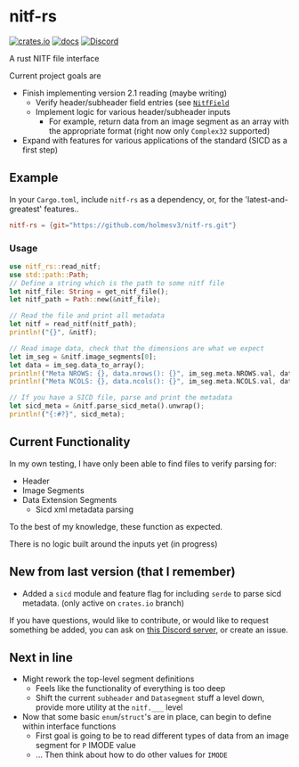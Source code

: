 # nitf-rs

[![crates.io](https://img.shields.io/crates/v/nitf-rs)](https://crates.io/crates/nitf-rs)
[![docs](https://img.shields.io/docsrs/nitf-rs)](https://docs.rs/nitf-rs/latest/nitf_rs/)
[![Discord](https://img.shields.io/discord/1109246714721865810?label=discord&logo=discord&logoColor=white&color=blue)](https://discord.gg/Kg7NwN4XgS)

A rust NITF file interface

Current project goals are
- Finish implementing version 2.1 reading (maybe writing)
  - Verify header/subheader field entries (see [`NitfField`](https://docs.rs/nitf-rs/0.1.4/nitf_rs/nitf_2_1/types/struct.NitfField.html)
  - Implement logic for various header/subheader inputs 
      - For example, return data from an image segment as an array with the appropriate format (right now only `Complex32` supported)
- Expand with features for various applications of the standard (SICD as a first step)


## Example
In your `Cargo.toml`, include `nitf-rs` as a dependency, or, for the 'latest-and-greatest' features..
```toml
nitf-rs = {git="https://github.com/holmesv3/nitf-rs.git"}
```
### Usage
```rust
use nitf_rs::read_nitf;
use std::path::Path;
// Define a string which is the path to some nitf file
let nitf_file: String = get_nitf_file();
let nitf_path = Path::new(&nitf_file);

// Read the file and print all metadata
let nitf = read_nitf(nitf_path);
println!("{}", &nitf);

// Read image data, check that the dimensions are what we expect
let im_seg = &nitf.image_segments[0];
let data = im_seg.data_to_array();
println!("Meta NROWS: {}, data.nrows(): {}", im_seg.meta.NROWS.val, data.nrows());
println!("Meta NCOLS: {}, data.ncols(): {}", im_seg.meta.NCOLS.val, data.ncols());

// If you have a SICD file, parse and print the metadata
let sicd_meta = &nitf.parse_sicd_meta().unwrap();
println!("{:#?}", sicd_meta);
```

## Current Functionality

In my own testing, I have only been able to find files to verify parsing for:
- Header
- Image Segments
- Data Extension Segments
  - Sicd xml metadata parsing

To the best of my knowledge, these function as expected.

There is no logic built around the inputs yet (in progress)

## New from last version (that I remember)
- Added a `sicd` module and feature flag for including `serde` to parse sicd metadata. (only active on `crates.io` branch)

If you have questions, would like to contribute, or would like to request 
something be added, you can ask on [this Discord server](https://discord.gg/Kg7NwN4XgS), or create an issue.

## Next in line
- Might rework the top-level segment definitions
  - Feels like the functionality of everything is too deep
  - Shift the current `subheader` and `Datasegment` stuff a level down, provide more utility at the `nitf.___` level
- Now that some basic `enum`/`struct`'s are in place, can begin to define within interface functions
  - First goal is going to be to read different types of data from an image segment for `P` IMODE value
  - ... Then think about how to do other values for `IMODE`
